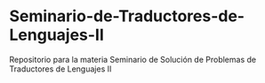 # Seminario-de-Traductores-de-Lenguajes-II
Repositorio para la materia Seminario de Solución de Problemas de Traductores de Lenguajes II
